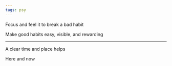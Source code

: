```yaml
---
tags: psy
---
```



Focus and feel it to break a bad habit 

Make good habits easy, visible, and rewarding 

---

A clear time and place helps 

Here and now 







